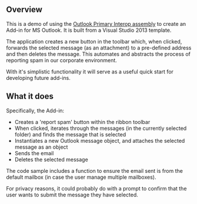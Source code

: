 ## Overview

This is a demo of using the [Outlook Primary Interop assembly](http://msdn.microsoft.com/en-us/library/office/bb652780(v=office.15).aspx) to create an Add-in for MS Outlook.  It is built from a Visual Studio 2013 template. 

The application creates a new button in the toolbar which, when clicked, forwards the selected message (as an attachment) to a pre-defined address and then deletes the message.  This automates and abstracts the process of reporting spam in our corporate environment.  

With it's simplistic functionality it will serve as a useful quick start for developing future add-ins.

## What it does

Specifically, the Add-in:

* Creates a 'report spam' button within the ribbon toolbar
* When clicked, iterates through the messages (in the currently selected folder) and finds the message that is selected 
* Instantiates a new Outlook message object, and attaches the selected message as an object
* Sends the email
* Deletes the selected message

The code sample includes a function to ensure the email sent is from the default mailbox (in case the user manage multiple mailboxes).

For privacy reasons, it could probably do with a prompt to confirm that the user wants to submit the message they have selected.

